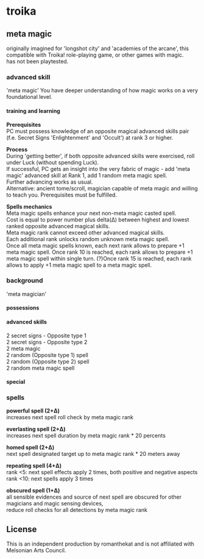 # troika


## meta magic
originally imagined for 'longshot city' and 'academies of the arcane', this compatible with Troika! role-playing game, or other games with magic.  
has not been playtested.

### advanced skill
'meta magic'
You have deeper understanding of how magic works on a very foundational level.

#### training and learning
**Prerequisites**  
PC must possess knowledge of an opposite magical advanced skills pair (f.e. Secret Signs 'Enlightenment' and 'Occult') at rank 3 or higher. 

**Process**  
During 'getting better', if both opposite advanced skills were exercised, roll under Luck (without spending Luck).   
If successful, PC gets an insight into the very fabric of magic - add 'meta magic' advanced skill at Rank 1, add 1 random meta magic spell.  
Further advancing works as usual.  
Alternative: ancient tome/scroll, magician capable of meta magic and willing to teach you. Prerequisites must be fulfilled.

**Spells mechanics**  
Meta magic spells enhance your next non-meta magic casted spell.  
Cost is equal to power number plus delta(Δ) between highest and lowest ranked opposite advanced magical skills.  
Meta magic rank cannot exceed other advanced magical skills.  
Each additional rank unlocks random unknown meta magic spell.  
Once all meta magic spells known, each next rank allows to prepare +1 meta magic spell. 
Once rank 10 is reached, each rank allows to prepare +1 meta magic spell within single turn.
(?)Once rank 15 is reached, each rank allows to apply +1 meta magic spell to a meta magic spell.  

### background
'meta magician'
#### possessions
#### advanced skills
2 secret signs - Opposite type 1  
2 secret signs - Opposite type 2     
2 meta magic  
2 random (Opposite type 1) spell  
2 random (Opposite type 2) spell  
2 random meta magic spell  
#### special


### spells
**powerful spell (2+Δ)**  
increases next spell roll check by meta magic rank 

**everlasting spell (2+Δ)**  
increases next spell duration by meta magic rank * 20 percents  

**homed spell (2+Δ)**  
next spell designated target up to meta magic rank * 20 meters away  

**repeating spell (4+Δ)**  
rank <5: next spell effects apply 2 times, both positive and negative aspects  
rank <10: next spells apply 3 times  

**obscured spell (1+Δ)**  
all sensible evidences and source of next spell are obscured for other magicians and magic sensing devices,  
reduce roll checks for all detections by meta magic rank  


## License
This is an independent production by romanthekat and is not affiliated with Melsonian Arts Council. 
